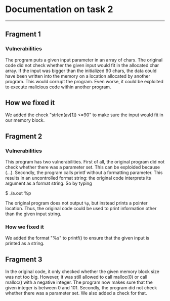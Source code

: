 # Documentation on task 2
-------------------------
## Fragment 1
### Vulnerabilities
The program puts a given input parameter in an array of chars. The original code did not check whether the given input would fit in the allocated char array. If the input was bigger than the initialized 90 chars, the data could have been written into the memory on a location allocated by another program. This would corrupt the program. Even worse, it could be exploited to execute malicious code within another program. 

## How we fixed it
We added the check "strlen(av[1]) <=90" to make sure the input would fit in our memory block. 

## Fragment 2
### Vulnerabilities
This program has two vulnerabilities. First of all, the original program did not check whether there was a parameter set. This can be exploided because (...).
Secondly, the program calls printf without a formatting parameter. This results in an uncontrolled format string: the original code interprets its argument as a format string. So by typing

$ ./a.out %p

The original program does not output `%p`, but instead prints a pointer location. Thus, the original code could be used to print information other than the given input string. 

### How we fixed it
We added the format "%s" to printf() to ensure that the given input is printed as a string.

## Fragment 3
In the original code, it only checked whether the given memory block size was not too big. However, it was still allowed to call malloc(0) or call malloc() with a negative integer. The program now makes sure that the given integer is between 0 and 101. Secondly, the program did not check whether there was a parameter set. We also added a check for that. 